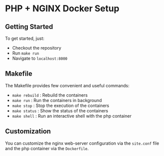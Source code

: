 # PHP + NGINX Docker Setup

## Getting Started
To get started, just:
- Checkout the repository
- Run `make run`
- Navigate to `localhost:8000`

## Makefile
The Makefile provides few convenient and useful commands:
- `make rebuild` : Rebuild the containers
- `make run` : Run the containers in background
- `make stop` : Stop the execution of the containers
- `make status` : Show the status of the containers
- `make shell` : Run an interactive shell with the php container

## Customization
You can customize the nginx web-server configuration via the `site.conf` file and the php container via the `Dockerfile`.
